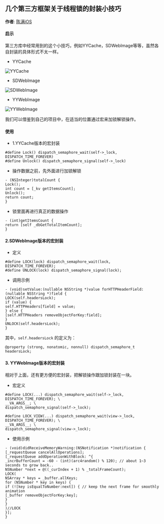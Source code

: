 几个第三方框架关于线程锁的封装小技巧
--------
**作者**: [陈满iOS](https://weibo.com/cimer)

#### 启示

第三方库中经常用到的这个小技巧，例如YYCache，SDWebImage等等，虽然各自封装的具体形式不太一样。

- YYCache

![YYCache](https://upload-images.jianshu.io/upload_images/1283539-c0ff7ce9820b0669.png?imageMogr2/auto-orient/strip%7CimageView2/2/w/1240)

- SDWebImage

![SDWebImage](https://upload-images.jianshu.io/upload_images/1283539-6e4ac3f974765d15.png?imageMogr2/auto-orient/strip%7CimageView2/2/w/1240)

- YYWebImage

![YYWebImage](https://upload-images.jianshu.io/upload_images/1283539-21876a916c88227f.png?imageMogr2/auto-orient/strip%7CimageView2/2/w/1240)


我们可以借鉴到自己的项目中，在适当的位置通过宏来加锁解锁操作。

#### 使用

- 1.YYCache版本的宏封装
```
#define Lock() dispatch_semaphore_wait(self->_lock, DISPATCH_TIME_FOREVER)
#define Unlock() dispatch_semaphore_signal(self->_lock)
```
- 操作数据之前，先外面进行加锁解锁
```
- (NSInteger)totalCount {
Lock();
int count = [_kv getItemsCount];
Unlock();
return count;
}
```
- 锁里面再进行真正的数据操作
```
- (int)getItemsCount {
return [self _dbGetTotalItemCount];
}
```

#### 2.SDWebImage版本的宏封装

- 定义
```
#define LOCK(lock) dispatch_semaphore_wait(lock, DISPATCH_TIME_FOREVER);
#define UNLOCK(lock) dispatch_semaphore_signal(lock);
```
- 调用示例
```
- (void)setValue:(nullable NSString *)value forHTTPHeaderField:(nullable NSString *)field {
LOCK(self.headersLock);
if (value) {
self.HTTPHeaders[field] = value;
} else {
[self.HTTPHeaders removeObjectForKey:field];
}
UNLOCK(self.headersLock);
}
```
其中，`self.headersLock` 的定义为：
```
@property (strong, nonatomic, nonnull) dispatch_semaphore_t headersLock; 
```
#### 3. YYWebImage版本的宏封装

相对于上面，还有更方便的宏封装，把解锁操作跟加锁封装在一块。

- 宏定义
```
#define LOCK(...) dispatch_semaphore_wait(self->_lock, DISPATCH_TIME_FOREVER); \
__VA_ARGS__; \
dispatch_semaphore_signal(self->_lock);

#define LOCK_VIEW(...) dispatch_semaphore_wait(view->_lock, DISPATCH_TIME_FOREVER); \
__VA_ARGS__; \
dispatch_semaphore_signal(view->_lock);
```
- 使用示例
```
- (void)didReceiveMemoryWarning:(NSNotification *)notification {
[_requestQueue cancelAllOperations];
[_requestQueue addOperationWithBlock: ^{
_incrBufferCount = -60 - (int)(arc4random() % 120); // about 1~3 seconds to grow back..
NSNumber *next = @((_curIndex + 1) % _totalFrameCount);
LOCK(
NSArray * keys = _buffer.allKeys;
for (NSNumber * key in keys) {
if (![key isEqualToNumber:next]) { // keep the next frame for smoothly animation
[_buffer removeObjectForKey:key];
}
}
)//LOCK
}];
}
```



